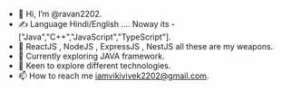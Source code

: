 - 👋 Hi, I’m @ravan2202.
- ✍️ Language Hindi/English .... Noway its - ["Java","C++","JavaScript","TypeScript"].
- 🌱 ReactJS , NodeJS , ExpressJS , NestJS all these are my weapons.
- 🍄 Currently exploring JAVA framework.
- 💞️ Keen to explore different technologies.
- 📫 How to reach me iamvikivivek2202@gmail.com.

<!---
ravan2202/ravan2202 is a ✨ special ✨ repository because its `README.md` (this file) appears on your GitHub profile.
You can click the Preview link to take a look at your changes.
--->
